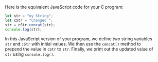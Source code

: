 Here is the equivalent JavaScript code for your C program:

```JavaScript
let str = "my String";
let cStr = "Changed ";
str = cStr.concat(str);
console.log(str);
```

In this JavaScript version of your program, we define two string variables `str` and `cStr` with initial values. We then use the `concat()` method to prepend the value in `cStr` to `str`. Finally, we print out the updated value of `str` using `console.log()`.
